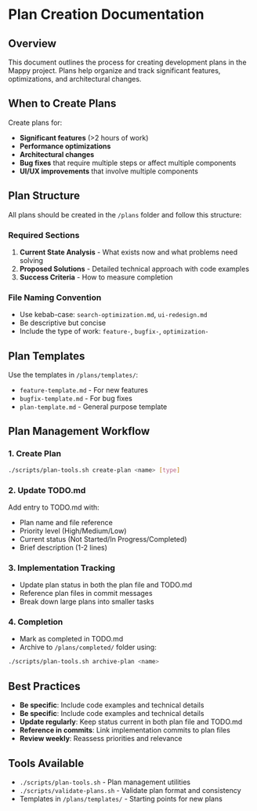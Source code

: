 # Plan Creation Documentation

## Overview
This document outlines the process for creating development plans in the Mappy project. Plans help organize and track significant features, optimizations, and architectural changes.

## When to Create Plans
Create plans for:
- **Significant features** (>2 hours of work)
- **Performance optimizations** 
- **Architectural changes**
- **Bug fixes** that require multiple steps or affect multiple components
- **UI/UX improvements** that involve multiple components

## Plan Structure
All plans should be created in the `/plans` folder and follow this structure:

### Required Sections
1. **Current State Analysis** - What exists now and what problems need solving
2. **Proposed Solutions** - Detailed technical approach with code examples
3. **Success Criteria** - How to measure completion

### File Naming Convention
- Use kebab-case: `search-optimization.md`, `ui-redesign.md`
- Be descriptive but concise
- Include the type of work: `feature-`, `bugfix-`, `optimization-`

## Plan Templates
Use the templates in `/plans/templates/`:
- `feature-template.md` - For new features
- `bugfix-template.md` - For bug fixes
- `plan-template.md` - General purpose template

## Plan Management Workflow

### 1. Create Plan
```bash
./scripts/plan-tools.sh create-plan <name> [type]
```

### 2. Update TODO.md
Add entry to TODO.md with:
- Plan name and file reference
- Priority level (High/Medium/Low)
- Current status (Not Started/In Progress/Completed)
- Brief description (1-2 lines)

### 3. Implementation Tracking
- Update plan status in both the plan file and TODO.md
- Reference plan files in commit messages
- Break down large plans into smaller tasks

### 4. Completion
- Mark as completed in TODO.md
- Archive to `/plans/completed/` folder using:
```bash
./scripts/plan-tools.sh archive-plan <name>
```

## Best Practices
- **Be specific**: Include code examples and technical details
- **Be specific**: Include code examples and technical details
- **Update regularly**: Keep status current in both plan file and TODO.md
- **Reference in commits**: Link implementation commits to plan files
- **Review weekly**: Reassess priorities and relevance

## Tools Available
- `./scripts/plan-tools.sh` - Plan management utilities
- `./scripts/validate-plans.sh` - Validate plan format and consistency
- Templates in `/plans/templates/` - Starting points for new plans